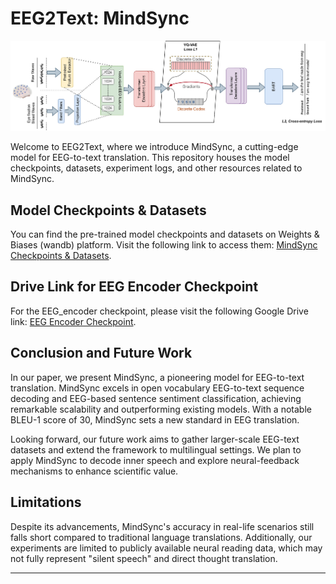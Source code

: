 # EEG2Text: MindSync

![Pipeline](pipeline.jpg)

Welcome to EEG2Text, where we introduce MindSync, a cutting-edge model for EEG-to-text translation. This repository houses the model checkpoints, datasets, experiment logs, and other resources related to MindSync.

## Model Checkpoints & Datasets

You can find the pre-trained model checkpoints and datasets on Weights & Biases (wandb) platform. Visit the following link to access them: [MindSync Checkpoints & Datasets](https://wandb.ai/b20241/ben10?nw=nwuserb20241).

## Drive Link for EEG Encoder Checkpoint

For the EEG_encoder checkpoint, please visit the following Google Drive link: [EEG Encoder Checkpoint](https://drive.google.com/drive/folders/1qffYC_34ckuyb5ht9JkuDT4MAjgPxPwh?usp=drive_link).

## Conclusion and Future Work

In our paper, we present MindSync, a pioneering model for EEG-to-text translation. MindSync excels in open vocabulary EEG-to-text sequence decoding and EEG-based sentence sentiment classification, achieving remarkable scalability and outperforming existing models. With a notable BLEU-1 score of 30, MindSync sets a new standard in EEG translation.

Looking forward, our future work aims to gather larger-scale EEG-text datasets and extend the framework to multilingual settings. We plan to apply MindSync to decode inner speech and explore neural-feedback mechanisms to enhance scientific value.

## Limitations

Despite its advancements, MindSync's accuracy in real-life scenarios still falls short compared to traditional language translations. Additionally, our experiments are limited to publicly available neural reading data, which may not fully represent "silent speech" and direct thought translation.

---